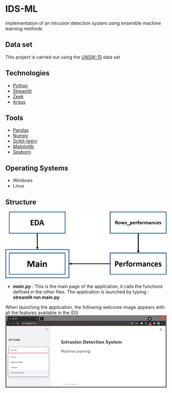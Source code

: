 # IDS-ML
implementation of an intrusion detection system using ensemble machine learning methods

## Data set
This project is carried out using the [UNSW-15](https://research.unsw.edu.au/projects/unsw-nb15-dataset) data set 

## Technologies 
- [Python](https://www.python.org/)
- [Streamlit](https://streamlit.io/)
- [Zeek](https://zeek.org/)
- [Argus](https://pkgs.org/download/argus-client)

## Tools 
- [Pandas](https://pandas.pydata.org/)
- [Numpy](https://numpy.org/)
- [Scikit-learn](https://scikit-learn.org/)
- [Matplotlib](https://matplotlib.org/)
- [Seaborn](https://seaborn.pydata.org/)

## Operating Systems
- Windows
- Linux

## Structure 
![global architecture](images/Architecture.png)

- ***main.py*** : This is the main page of the application, it calls the functions defined in the other files. The application is launched by typing : **streamlit run main.py**

When launching the application, the following welcome image appears with all the features available in the IDS 
![Home page](images/IDS-Home.PNG)
